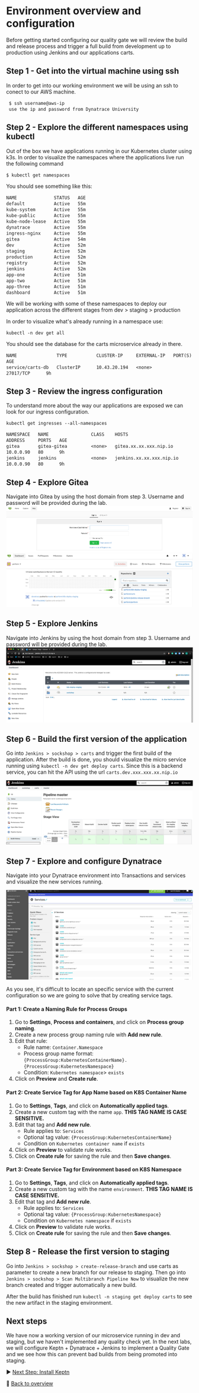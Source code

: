 # Environment overview and configuration
Before getting started configuring our quality gate we will review the build and release process and trigger a full build from development up to production using Jenkins and our applications carts.

## Step 1 - Get into the virtual machine using ssh
In order to get into our working environment we will be using an ssh to conect to our AWS machine. 
```(bash)
 $ ssh username@aws-ip 
 use the ip and password from Dynatrace University
```

## Step 2 - Explore the different namespaces using kubectl
Out of the box we have applications running in our Kubernetes cluster using k3s. In order to visualize the namespaces where the applications live run the following command 
```(bash)
$ kubectl get namespaces
```
You should see something like this: 

```(bash)
NAME              STATUS   AGE
default           Active   55m
kube-system       Active   55m
kube-public       Active   55m
kube-node-lease   Active   55m
dynatrace         Active   55m
ingress-nginx     Active   55m
gitea             Active   54m
dev               Active   52m
staging           Active   52m
production        Active   52m
registry          Active   52m
jenkins           Active   52m
app-one           Active   51m
app-two           Active   51m
app-three         Active   51m
dashboard         Active   51m
```
We will be working with some of these namespaces to deploy our application across the different stages from dev > staging > production

In order to visualize what's already running in a namespace use:

```(bash)
kubectl -n dev get all 
```
You should see the database for the carts microservice already in there.
```(bash)
NAME               TYPE           CLUSTER-IP     EXTERNAL-IP   PORT(S)        AGE
service/carts-db   ClusterIP      10.43.20.194   <none>        27017/TCP      9h
```
## Step 3 - Review the ingress configuration
To understand more about the way our applications are exposed we can look for our ingress configuration. 

```(bash)
kubectl get ingresses --all-namespaces
```
```(bash)
NAMESPACE   NAME                CLASS    HOSTS                                      ADDRESS     PORTS   AGE
gitea       gitea-gitea         <none>   gitea.xx.xx.xxx.nip.io                  10.0.0.90   80      9h
jenkins     jenkins             <none>   jenkins.xx.xx.xxx.nip.io                10.0.0.90   80      9h
```
## Step 4 - Explore Gitea
Navigate into Gitea by using the host domain from step 3. Username and password will be provided during the lab.
![gitea](./assets/pre-build.png)
![repos](./assets/repos.png)

## Step 5 - Explore Jenkins
Navigate into Jenkins by using the host domain from step 3. Username and password will be provided during the lab.
![jenkins](./assets/jenkins.png)


## Step 6 - Build the first version of the application
Go into `Jenkins > sockshop > carts` and trigger the first build of the application. After the build is done, you should visualize the micro service running using ```kubectl -n dev get deploy carts```. Since this is a backend service, you can hit the API using the url `carts.dev.xxx.xxx.xx.nip.io`

![carts](./assets/carts-pipeline.png)
## Step 7 - Explore and configure Dynatrace
Navigate into your Dynatrace environment into Transactions and services and visualize the new services running.

![dynatrace1](./assets/d1.png)

As you see, it's difficult to locate an specific service with the current configuration so we are going to solve that by creating service tags.

#### Part 1: Create a Naming Rule for Process Groups
1. Go to **Settings**, **Process and containers**, and click on **Process group naming**.
1. Create a new process group naming rule with **Add new rule**. 
1. Edit that rule:
    * Rule name: `Container.Namespace`
    * Process group name format: `{ProcessGroup:KubernetesContainerName}.{ProcessGroup:KubernetesNamespace}`
    * Condition: `Kubernetes namespace`> `exists`
1. Click on **Preview** and **Create rule**.

#### Part 2: Create Service Tag for App Name based on K8S Container Name
1. Go to **Settings**, **Tags**, and click on **Automatically applied tags**.
1. Create a new custom tag with the name `app`. **THIS TAG NAME IS CASE SENSITIVE.**
1. Edit that tag and **Add new rule**.
    * Rule applies to: `Services` 
    * Optional tag value: `{ProcessGroup:KubernetesContainerName}`
    * Condition on `Kubernetes container name` if `exists`
1. Click on **Preview** to validate rule works.
1. Click on **Create rule** for saving the rule and then **Save changes**.

#### Part 3: Create Service Tag for Environment based on K8S Namespace
1. Go to **Settings**, **Tags**, and click on **Automatically applied tags**.
1. Create a new custom tag with the name `environment`. **THIS TAG NAME IS CASE SENSITIVE.**
1. Edit that tag and **Add new rule**.
    * Rule applies to: `Services` 
    * Optional tag value: `{ProcessGroup:KubernetesNamespace}`
    * Condition on `Kubernetes namespace` if `exists`
1. Click on **Preview** to validate rule works.
1. Click on **Create rule** for saving the rule and then **Save changes**.


## Step 8 - Release the first version to staging
Go into `Jenkins > sockshop > create-release-branch` and use carts as parameter to create a new branch for our release to staging. Then go into `Jenkins > sockshop > Scan Multibranch Pipeline Now` to visualize the new branch created and trigger automatically a new build.

After the build has finished run `kubectl -n staging get deploy carts` to see the new artifact in the staging environment.

## Next steps
We have now a working version of our microservice running in dev and staging, but we haven't implemented any quality check yet. In the next labs, we will configure Keptn + Dynatrace + Jenkins to implement a Quality Gate and we see how this can prevent bad builds from being promoted into staging.


:arrow_forward: [Next Step: Install Keptn](../02_Configure_Keptn_Dynatrace_Integration)

:arrow_up_small: [Back to overview](../)


